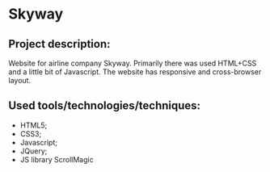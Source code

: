 # Skyway
## Project description: 
Website for airline company Skyway. Primarily there was used HTML+CSS and a little bit of Javascript. The website has responsive and cross-browser layout.
## Used tools/technologies/techniques: 
- HTML5; 
- CSS3; 
- Javascript; 
- JQuery; 
- JS library ScrollMagic
